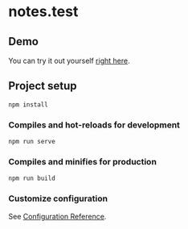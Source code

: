 # notes.test

## Demo

You can try it out yourself [right here](https://krannog.hhos.ru/takhir.kikot/projects/notes.test/).

## Project setup
```
npm install
```

### Compiles and hot-reloads for development
```
npm run serve
```

### Compiles and minifies for production
```
npm run build
```

### Customize configuration
See [Configuration Reference](https://cli.vuejs.org/config/).
